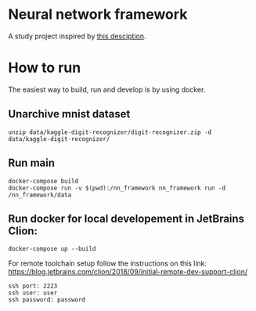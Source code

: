 # Neural network framework
A study project inspired by [this desciption](https://github.com/yandexdataschool/lsml-projects/blob/master/nn.md).

# How to run

The easiest way to build, run and develop is by using docker.

## Unarchive mnist dataset
```
unzip data/kaggle-digit-recognizer/digit-recognizer.zip -d data/kaggle-digit-recognizer/ 
```

## Run main
```
docker-compose build
docker-compose run -v $(pwd):/nn_framework nn_framework run -d /nn_framework/data
```

## Run docker for local developement in JetBrains Clion:
```
docker-compose up --build
```

For remote toolchain setup follow the instructions on this link: https://blog.jetbrains.com/clion/2018/09/initial-remote-dev-support-clion/

```
ssh port: 2223
ssh user: user
ssh password: password
```
